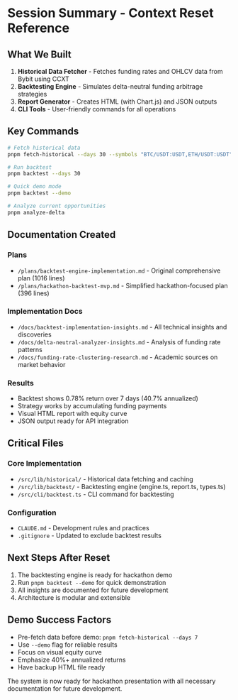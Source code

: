 # Session Summary - Context Reset Reference

## What We Built

1. **Historical Data Fetcher** - Fetches funding rates and OHLCV data from Bybit using CCXT
2. **Backtesting Engine** - Simulates delta-neutral funding arbitrage strategies
3. **Report Generator** - Creates HTML (with Chart.js) and JSON outputs
4. **CLI Tools** - User-friendly commands for all operations

## Key Commands

```bash
# Fetch historical data
pnpm fetch-historical --days 30 --symbols "BTC/USDT:USDT,ETH/USDT:USDT"

# Run backtest
pnpm backtest --days 30

# Quick demo mode
pnpm backtest --demo

# Analyze current opportunities
pnpm analyze-delta
```

## Documentation Created

### Plans
- `/plans/backtest-engine-implementation.md` - Original comprehensive plan (1016 lines)
- `/plans/hackathon-backtest-mvp.md` - Simplified hackathon-focused plan (396 lines)

### Implementation Docs
- `/docs/backtest-implementation-insights.md` - All technical insights and discoveries
- `/docs/delta-neutral-analyzer-insights.md` - Analysis of funding rate patterns
- `/docs/funding-rate-clustering-research.md` - Academic sources on market behavior

### Results
- Backtest shows 0.78% return over 7 days (40.7% annualized)
- Strategy works by accumulating funding payments
- Visual HTML report with equity curve
- JSON output ready for API integration

## Critical Files

### Core Implementation
- `/src/lib/historical/` - Historical data fetching and caching
- `/src/lib/backtest/` - Backtesting engine (engine.ts, report.ts, types.ts)
- `/src/cli/backtest.ts` - CLI command for backtesting

### Configuration
- `CLAUDE.md` - Development rules and practices
- `.gitignore` - Updated to exclude backtest results

## Next Steps After Reset

1. The backtesting engine is ready for hackathon demo
2. Run `pnpm backtest --demo` for quick demonstration
3. All insights are documented for future development
4. Architecture is modular and extensible

## Demo Success Factors

- Pre-fetch data before demo: `pnpm fetch-historical --days 7`
- Use `--demo` flag for reliable results
- Focus on visual equity curve
- Emphasize 40%+ annualized returns
- Have backup HTML file ready

The system is now ready for hackathon presentation with all necessary documentation for future development.